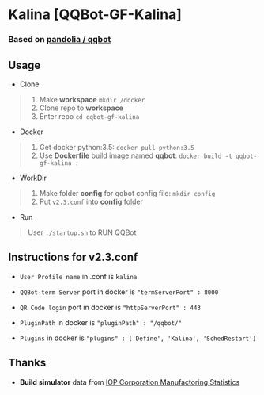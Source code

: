 # Kalina [QQBot-GF-Kalina]

### Based on [pandolia / qqbot](https://github.com/pandolia/qqbot)

## Usage

* Clone

>1. Make **workspace** `mkdir /docker`
>2. Clone repo to **workspace**
>3. Enter repo `cd qqbot-gf-kalina`

* Docker

>1. Get docker python:3.5: `docker pull python:3.5`
>2. Use **Dockerfile** build image named **qqbot**: `docker build -t qqbot-gf-kalina .`

* WorkDir

>1. Make folder **config** for qqbot config file: `mkdir config`
>2. Put ``v2.3.conf`` into **config** folder

* Run

>User `./startup.sh` to RUN QQBot

## Instructions for v2.3.conf

* `User Profile name` in .conf is `kalina`

* `QQBot-term Server` port in docker is `"termServerPort" : 8000`

* `QR Code login` port in docker is `"httpServerPort" : 443`

* `PluginPath` in docker is `"pluginPath" : "/qqbot/"`

* `Plugins` in docker is `"plugins" : ['Define', 'Kalina', 'SchedRestart']`

## Thanks

* **Build simulator** data from [IOP Corporation Manufactoring Statistics](http://gfdb.baka.pw/statistician.html)
